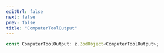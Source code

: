 ```yaml
---
editUrl: false
next: false
prev: false
title: "ComputerToolOutput"
---
```


```ts
const ComputerToolOutput: z.ZodObject<ComputerToolOutput>;
```
